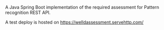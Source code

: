 A Java Spring Boot implementation of the required assessment for Pattern recognition REST API.

A test deploy is hosted on https://welldassessment.servehttp.com/

